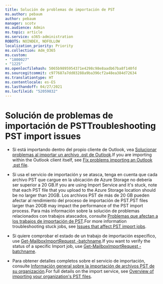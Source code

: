```yaml
---
title: Solución de problemas de importación de PST
ms.author: pebaum
author: pebaum
manager: scotv
ms.audience: Admin
ms.topic: article
ms.service: o365-administration
ROBOTS: NOINDEX, NOFOLLOW
localization_priority: Priority
ms.collection: Adm_O365
ms.custom:
- "1800027"
- "1225"
ms.openlocfilehash: 5065b9895954371e4298c98e8aadb67ba8f140fd
ms.sourcegitcommit: c977687a7dd03288a9ba396cf2a48ea384d72634
ms.translationtype: HT
ms.contentlocale: es-ES
ms.lasthandoff: 04/27/2021
ms.locfileid: "52059832"
---
```

# <a name="troubleshooting-pst-import-issues"></a><span data-ttu-id="e4c4e-102">Solución de problemas de importación de PST</span><span class="sxs-lookup"><span data-stu-id="e4c4e-102">Troubleshooting PST import issues</span></span>

- <span data-ttu-id="e4c4e-103">Si está importando dentro del propio cliente de Outlook, vea [Solucionar problemas al importar un archivo .pst de Outlook](https://support.office.com/article/Fix-problems-importing-an-Outlook-pst-file-2d2e50dc-5c36-4ab2-ab50-f1be733b3d6e).</span><span class="sxs-lookup"><span data-stu-id="e4c4e-103">If you are importing within the Outlook client itself, see [Fix problems importing an Outlook .pst file](https://support.office.com/article/Fix-problems-importing-an-Outlook-pst-file-2d2e50dc-5c36-4ab2-ab50-f1be733b3d6e).</span></span>

- <span data-ttu-id="e4c4e-104">Si usa el servicio de importación y se atasca, tenga en cuenta que cada archivo PST que cargue en la ubicación de Azure Storage no debería ser superior a 20 GB.</span><span class="sxs-lookup"><span data-stu-id="e4c4e-104">If you are using Import Service and it's stuck, note that each PST file that you upload to the Azure Storage location should be no larger than 20GB.</span></span> <span data-ttu-id="e4c4e-105">Los archivos PST de más de 20 GB pueden afectar al rendimiento del proceso de importación de PST.</span><span class="sxs-lookup"><span data-stu-id="e4c4e-105">PST files larger than 20GB may impact the performance of the PST import process.</span></span> <span data-ttu-id="e4c4e-106">Para más información sobre la solución de problemas relacionados con trabajos atascados, consulte [Problemas que afectan a los trabajos de importación de PST](https://docs.microsoft.com/office365/troubleshoot/pst-import-service/issues-with-pst-import-job).</span><span class="sxs-lookup"><span data-stu-id="e4c4e-106">For more information troubleshooting stuck jobs, see [Issues that affect PST import jobs](https://docs.microsoft.com/office365/troubleshoot/pst-import-service/issues-with-pst-import-job).</span></span>

- <span data-ttu-id="e4c4e-107">Si quiere comprobar el estado de un trabajo de importación específico, use [Get-MailboxImportRequest -batchname](https://docs.microsoft.com/powershell/module/exchange/mailboxes/get-mailboximportrequest).</span><span class="sxs-lookup"><span data-stu-id="e4c4e-107">If you want to verify the status of a specific Import job, use [Get-MailboxImportRequest -batchname](https://docs.microsoft.com/powershell/module/exchange/mailboxes/get-mailboximportrequest).</span></span>

- <span data-ttu-id="e4c4e-108">Para obtener detalles completos sobre el servicio de importación, consulte [Información general sobre la importación de archivos PST de su organización](https://docs.microsoft.com/microsoft-365/compliance/importing-pst-files-to-office-365?view=o365-worldwide).</span><span class="sxs-lookup"><span data-stu-id="e4c4e-108">For full details on the import service, see [Overview of importing your organization's PST files](https://docs.microsoft.com/microsoft-365/compliance/importing-pst-files-to-office-365?view=o365-worldwide).</span></span>
